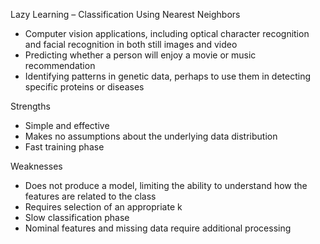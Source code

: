 
Lazy Learning – Classification Using Nearest Neighbors

- Computer vision applications, including optical character recognition and facial recognition in both still images and video 
- Predicting whether a person will enjoy a movie or music recommendation 
- Identifying patterns in genetic data, perhaps to use them in detecting specific proteins or diseases

Strengths
- Simple and effective
- Makes no assumptions about the underlying data distribution
- Fast training phase

Weaknesses
- Does not produce a model, limiting the ability to understand how the features are related to the class
- Requires selection of an appropriate k
- Slow classification phase
- Nominal features and missing data require additional processing

